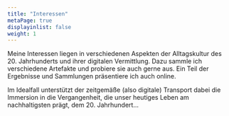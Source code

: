 ```yaml
---
title: "Interessen"
metaPage: true
displayinlist: false
weight: 1
---
```


Meine Interessen liegen in verschiedenen Aspekten der Alltagskultur des 20. Jahrhunderts und ihrer digitalen Vermittlung. Dazu sammle ich verschiedene Artefakte und probiere sie auch gerne aus. Ein Teil der Ergebnisse und Sammlungen präsentiere ich auch online.

Im Idealfall unterstützt der zeitgemäße (also digitale) Transport dabei die Immersion in die Vergangenheit, die unser heutiges Leben am nachhaltigsten prägt, dem 20. Jahrhundert...
